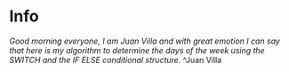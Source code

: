 # Info
*Good morning everyone, I am Juan Villa and with great emotion I can say that here is my algorithm to determine the days of the week using the SWITCH and the IF ELSE conditional structure.*
^Juan Villa
